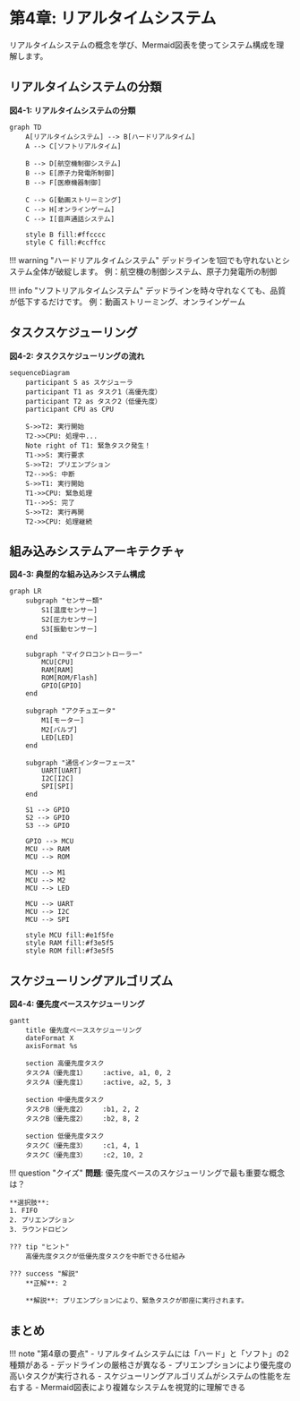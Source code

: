 # 第4章: リアルタイムシステム

リアルタイムシステムの概念を学び、Mermaid図表を使ってシステム構成を理解します。

## リアルタイムシステムの分類

**図4-1: リアルタイムシステムの分類**

```mermaid
graph TD
    A[リアルタイムシステム] --> B[ハードリアルタイム]
    A --> C[ソフトリアルタイム]
    
    B --> D[航空機制御システム]
    B --> E[原子力発電所制御]
    B --> F[医療機器制御]
    
    C --> G[動画ストリーミング]
    C --> H[オンラインゲーム]
    C --> I[音声通話システム]
    
    style B fill:#ffcccc
    style C fill:#ccffcc

```

!!! warning "ハードリアルタイムシステム"
    デッドラインを1回でも守れないとシステム全体が破綻します。
    例：航空機の制御システム、原子力発電所の制御

!!! info "ソフトリアルタイムシステム"
    デッドラインを時々守れなくても、品質が低下するだけです。
    例：動画ストリーミング、オンラインゲーム

## タスクスケジューリング

**図4-2: タスクスケジューリングの流れ**

```mermaid
sequenceDiagram
    participant S as スケジューラ
    participant T1 as タスク1（高優先度）
    participant T2 as タスク2（低優先度）
    participant CPU as CPU
    
    S->>T2: 実行開始
    T2->>CPU: 処理中...
    Note right of T1: 緊急タスク発生！
    T1->>S: 実行要求
    S->>T2: プリエンプション
    T2-->>S: 中断
    S->>T1: 実行開始
    T1->>CPU: 緊急処理
    T1-->>S: 完了
    S->>T2: 実行再開
    T2->>CPU: 処理継続

```

## 組み込みシステムアーキテクチャ

**図4-3: 典型的な組み込みシステム構成**

```mermaid
graph LR
    subgraph "センサー類"
        S1[温度センサー]
        S2[圧力センサー]
        S3[振動センサー]
    end
    
    subgraph "マイクロコントローラー"
        MCU[CPU]
        RAM[RAM]
        ROM[ROM/Flash]
        GPIO[GPIO]
    end
    
    subgraph "アクチュエータ"
        M1[モーター]
        M2[バルブ]
        LED[LED]
    end
    
    subgraph "通信インターフェース"
        UART[UART]
        I2C[I2C]
        SPI[SPI]
    end
    
    S1 --> GPIO
    S2 --> GPIO
    S3 --> GPIO
    
    GPIO --> MCU
    MCU --> RAM
    MCU --> ROM
    
    MCU --> M1
    MCU --> M2
    MCU --> LED
    
    MCU --> UART
    MCU --> I2C
    MCU --> SPI
    
    style MCU fill:#e1f5fe
    style RAM fill:#f3e5f5
    style ROM fill:#f3e5f5

```

## スケジューリングアルゴリズム

**図4-4: 優先度ベーススケジューリング**

```mermaid
gantt
    title 優先度ベーススケジューリング
    dateFormat X
    axisFormat %s
    
    section 高優先度タスク
    タスクA（優先度1）    :active, a1, 0, 2
    タスクA（優先度1）    :active, a2, 5, 3
    
    section 中優先度タスク
    タスクB（優先度2）    :b1, 2, 2
    タスクB（優先度2）    :b2, 8, 2
    
    section 低優先度タスク
    タスクC（優先度3）    :c1, 4, 1
    タスクC（優先度3）    :c2, 10, 2

```

!!! question "クイズ"
    **問題**: 優先度ベースのスケジューリングで最も重要な概念は？

    **選択肢**:
    1. FIFO
    2. プリエンプション
    3. ラウンドロビン

    ??? tip "ヒント"
        高優先度タスクが低優先度タスクを中断できる仕組み

    ??? success "解説"
        **正解**: 2

        **解説**: プリエンプションにより、緊急タスクが即座に実行されます。

## まとめ

!!! note "第4章の要点"
    - リアルタイムシステムには「ハード」と「ソフト」の2種類がある
    - デッドラインの厳格さが異なる
    - プリエンプションにより優先度の高いタスクが実行される
    - スケジューリングアルゴリズムがシステムの性能を左右する
    - Mermaid図表により複雑なシステムを視覚的に理解できる
